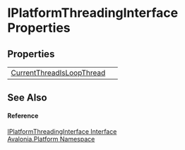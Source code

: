 # IPlatformThreadingInterface Properties




## Properties
<table>
<tr>
<td><a href="P_Avalonia_Platform_IPlatformThreadingInterface_CurrentThreadIsLoopThread">CurrentThreadIsLoopThread</a></td>
<td> </td>
</tr>
</table>

## See Also


#### Reference
<a href="T_Avalonia_Platform_IPlatformThreadingInterface">IPlatformThreadingInterface Interface</a>  
<a href="N_Avalonia_Platform">Avalonia.Platform Namespace</a>  
